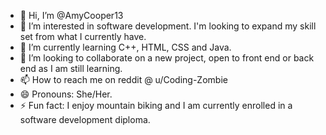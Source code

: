 - 👋 Hi, I’m @AmyCooper13
- 👀 I’m interested in software development. I'm looking to expand my skill set from what I currently have.
- 🌱 I’m currently learning C++, HTML, CSS and Java.
- 💞️ I’m looking to collaborate on a new project, open to front end or back end as I am still learning.
- 📫 How to reach me on reddit @ u/Coding-Zombie
- 😄 Pronouns: She/Her.
- ⚡ Fun fact: I enjoy mountain biking and I am currently enrolled in a software development diploma.

<!---
AmyCooper13/AmyCooper13 is a ✨ special ✨ repository because its `README.md` (this file) appears on your GitHub profile.
You can click the Preview link to take a look at your changes.
--->
